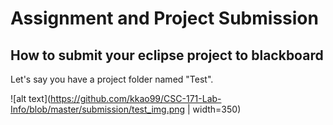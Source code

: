 # Assignment and Project Submission

## How to submit your eclipse project to blackboard

Let's say you have a project folder named "Test".

![alt text](https://github.com/kkao99/CSC-171-Lab-Info/blob/master/submission/test_img.png | width=350)
